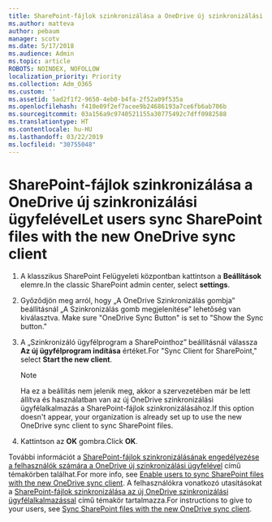 ```yaml
---
title: SharePoint-fájlok szinkronizálása a OneDrive új szinkronizálási ügyfelével
ms.author: matteva
author: pebaum
manager: scotv
ms.date: 5/17/2018
ms.audience: Admin
ms.topic: article
ROBOTS: NOINDEX, NOFOLLOW
localization_priority: Priority
ms.collection: Adm_O365
ms.custom: ''
ms.assetid: 5ad2f1f2-9650-4eb0-b4fa-2f52a09f535a
ms.openlocfilehash: f410e09f2ef7acee9b24686193a7ce6fb6ab706b
ms.sourcegitcommit: 03a156a9c9740521155a30775492c7dff0982588
ms.translationtype: HT
ms.contentlocale: hu-HU
ms.lasthandoff: 03/22/2019
ms.locfileid: "30755048"
---
```

# <a name="sync-sharepoint-files-with-the-new-onedrive-sync-client"></a><span data-ttu-id="c6973-102">SharePoint-fájlok szinkronizálása a OneDrive új szinkronizálási ügyfelével</span><span class="sxs-lookup"><span data-stu-id="c6973-102">Let users sync SharePoint files with the new OneDrive sync client</span></span>

1. <span data-ttu-id="c6973-103">A klasszikus SharePoint Felügyeleti központban kattintson a **Beállítások** elemre.</span><span class="sxs-lookup"><span data-stu-id="c6973-103">In the classic SharePoint admin center, select **settings**.</span></span>
    
2. <span data-ttu-id="c6973-104">Győződjön meg arról, hogy „A OneDrive Szinkronizálás gombja” beállításnál „A Szinkronizálás gomb megjelenítése” lehetőség van kiválasztva. </span><span class="sxs-lookup"><span data-stu-id="c6973-104">Make sure "OneDrive Sync Button" is set to "Show the Sync button."</span></span>
    
3. <span data-ttu-id="c6973-105">A „Szinkronizáló ügyfélprogram a SharePointhoz” beállításnál válassza **Az új ügyfélprogram indítása** értéket.</span><span class="sxs-lookup"><span data-stu-id="c6973-105">For "Sync Client for SharePoint," select **Start the new client**.</span></span>
    
    > [!NOTE]
    > <span data-ttu-id="c6973-106">Ha ez a beállítás nem jelenik meg, akkor a szervezetében már be lett állítva és használatban van az új OneDrive szinkronizálási ügyfélalkalmazás a SharePoint-fájlok szinkronizálásához.</span><span class="sxs-lookup"><span data-stu-id="c6973-106">If this option doesn't appear, your organization is already set up to use the new OneDrive sync client to sync SharePoint files.</span></span> 
  
4. <span data-ttu-id="c6973-107">Kattintson az **OK** gombra.</span><span class="sxs-lookup"><span data-stu-id="c6973-107">Click **OK**.</span></span>
    
<span data-ttu-id="c6973-108">További információt a [SharePoint-fájlok szinkronizálásának engedélyezése a felhasználók számára a OneDrive új szinkronizálási ügyfelével](https://go.microsoft.com/fwlink/?linkid=866433) című témakörben találhat.</span><span class="sxs-lookup"><span data-stu-id="c6973-108">For more info, see [Enable users to sync SharePoint files with the new OneDrive sync client](https://go.microsoft.com/fwlink/?linkid=866433).</span></span> <span data-ttu-id="c6973-109">A felhasználókra vonatkozó utasításokat a [SharePoint-fájlok szinkronizálása az új OneDrive szinkronizálási ügyfélalkalmazással](https://go.microsoft.com/fwlink/?linkid=866427) című témakör tartalmazza.</span><span class="sxs-lookup"><span data-stu-id="c6973-109">For instructions to give to your users, see [Sync SharePoint files with the new OneDrive sync client](https://go.microsoft.com/fwlink/?linkid=866427).</span></span>
  

